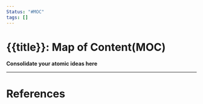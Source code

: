 ```yaml
---
Status: "#MOC"
tags: []
---
```


# {{title}}: Map of Content(MOC)


__Consolidate your atomic ideas here__




---
# References